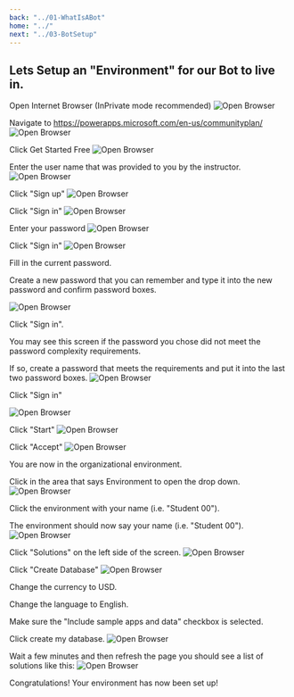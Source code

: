 ```yaml
---
back: "../01-WhatIsABot"
home: "../"
next: "../03-BotSetup"
---
```


## Lets Setup an "Environment" for our Bot to live in. 

Open Internet Browser (InPrivate mode recommended)
![Open Browser](ES01.png) 

Navigate to https://powerapps.microsoft.com/en-us/communityplan/
![Open Browser](ES02.png)

Click Get Started Free
![Open Browser](ES03.png)

Enter the user name that was provided to you by the instructor.  
![Open Browser](ES04.png)

Click "Sign up"
![Open Browser](ES05.png)

Click "Sign in"
![Open Browser](ES06.png)

Enter your password
![Open Browser](ES07.png)

Click "Sign in"
![Open Browser](ES08.png)

Fill in the current password.

Create a new password that you can remember and type it into the new password and confirm password boxes.


![Open Browser](ES09.png)

Click "Sign in".

You may see this screen if the password you chose did not meet the password complexity requirements.

If so, create a password that meets the requirements and put it into the last two password boxes.
![Open Browser](ES10.png)

Click "Sign in"


![Open Browser](ES12.png)

Click "Start"
![Open Browser](ES13.png)

Click "Accept"
![Open Browser](ES14.png)

You are now in the organizational environment.

Click in the area that says Environment to open the drop down.
![Open Browser](ES15v2.png)

Click the environment with your name (i.e. "Student 00").

The environment should now say your name (i.e. "Student 00").
![Open Browser](ES16v2.png)

Click "Solutions" on the left side of the screen.
![Open Browser](ES17.png)

Click "Create Database"
![Open Browser](ES18.png)

Change the currency to USD.

Change the language to English.

Make sure the "Include sample apps and data" checkbox is selected.

Click create my database.
![Open Browser](ES19.png)

Wait a few minutes and then refresh the page you should see a list of solutions like this:
![Open Browser](ES20.png)

Congratulations! Your environment has now been set up!

